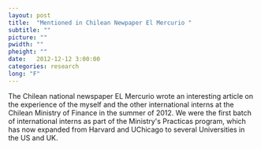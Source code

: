 ```yaml
---
layout: post
title:  "Mentioned in Chilean Newpaper El Mercurio "
subtitle: ""
picture: ""
pwidth: ""
pheight: ""
date:   2012-12-12 3:00:00
categories: research
long: "F"
---
```


The Chilean national newspaper EL Mercurio wrote an interesting article on the experience of the myself and the other international interns at the Chilean Ministry of Finance in the summer of 2012. We were the first batch of international interns as part of the Ministry's Practicas program, which has now expanded from Harvard and UChicago to several Universities in the US and UK.
